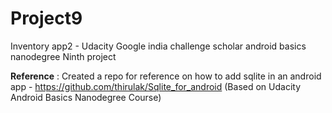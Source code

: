 # Project9
Inventory app2 - Udacity Google india challenge scholar android basics nanodegree Ninth project

**Reference** : Created a repo for reference on how to add sqlite in an android app - 
https://github.com/thirulak/Sqlite_for_android (Based on Udacity Android Basics Nanodegree Course)
